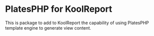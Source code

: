 # PlatesPHP for KoolReport

This is package to add to KoolReport the capability of using PlatesPHP template engine to generate view content.
